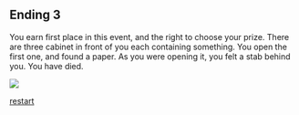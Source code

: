 
## Ending 3

You earn first place in this event, and the right to choose your prize. There are three cabinet in front of you each containing something. You open the first one, and found a paper. As you were opening it, you felt a stab behind you. You have died.

<img src="https://static.wikia.nocookie.net/minecraft/images/e/e3/Screenshot_20200715-153114_Minecraft.jpg/revision/latest/scale-to-width-down/1200?cb=20200715124734">

[restart](../start/welcome.md)